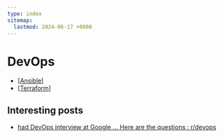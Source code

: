 ```yaml
---
type: index
sitemap:
  lastmod: 2024-06-17 +0000
---
```


# DevOps

- [[Ansible]]
- [[Terraform]]

## Interesting posts

- [had DevOps interview at Google ... Here are the questions : r/devops](https://www.reddit.com/r/devops/comments/1c00ec8/had_devops_interview_at_google_here_are_the/)

[//begin]: # "Autogenerated link references for markdown compatibility"
[Ansible]: Ansible.md "Ansible"
[Terraform]: Terraform.md "Terraform"
[//end]: # "Autogenerated link references"
